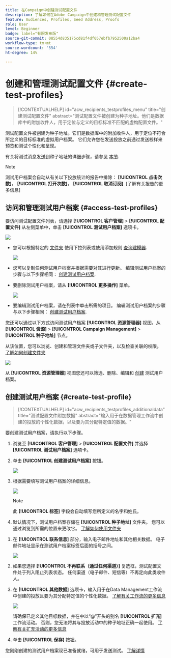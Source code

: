 ```yaml
---
title: 在Campaign中创建测试配置文件
description: 了解如何在Adobe Campaign中创建和管理测试配置文件
feature: Audiences, Profiles, Seed Address, Proofs
role: User
level: Beginner
badge: label="有限发布版"
source-git-commit: 08554d835175cd81f4df057ebfb7952500a12ba4
workflow-type: tm+mt
source-wordcount: '554'
ht-degree: 14%

---
```


# 创建和管理测试配置文件 {#create-test-profiles}

>[!CONTEXTUALHELP]
>id="acw_recipients_testprofiles_menu"
>title="创建测试配置文件"
>abstract="测试配置文件被创建为种子地址。他们是数据库中的附加收件人，用于定位与定义的目标标准不匹配的虚构配置文件。"

测试配置文件被创建为种子地址。它们是数据库中的附加收件人，用于定位不符合所定义的目标标准的虚拟用户档案。 它们允许您在发送投放之前通过发送校样来预览和测试个性化和呈现。

<!--Learn more on test profiles in the [Campaign v8 (client console) documentation](https://experienceleague.adobe.com/docs/campaign/campaign-v8/audience/add-profiles/test-profiles.html){target="_blank"}.-->

有关将测试消息发送到种子地址的详细步骤，请参见 [本节](../preview-test/test-deliveries.md#test-profiles).

>[!NOTE]
>
>测试用户档案会自动从有关以下投放统计的报告中排除： **[!UICONTROL 点击次数]**， **[!UICONTROL 打开次数]**， **[!UICONTROL 取消订阅]**. [了解有关报告的更多信息]

## 访问和管理测试用户档案 {#access-test-profiles}

要访问测试配置文件列表，请选择 **[!UICONTROL 客户管理]** > **[!UICONTROL 配置文件]** 从左侧菜单中，单击 **[!UICONTROL 测试用户档案]** 选项卡。

![](assets/test-profile-list.png)

* 您可以根据特定的 [文件夹](../get-started/permissions.md#folders) 使用下拉列表或使用添加规则 [查询建模器](../query/query-modeler-overview.md).

  ![](assets/test-profile-list-filters.png)

* 您可以复制任何测试用户档案并根据需要对其进行更新。 编辑测试用户档案的步骤与以下步骤相同： [创建测试用户档案](#create-test-profile).

* 要删除测试用户档案，请从 **[!UICONTROL 更多操作]** 菜单。

  ![](assets/test-profile-list-delete.png)

* 要编辑测试用户档案，请在列表中单击所需的项目。 编辑测试用户档案的步骤与以下步骤相同： [创建测试用户档案](#create-test-profile).

您还可以通过以下方式访问测试用户档案 **[!UICONTROL 资源管理器]** 视图，从 **[!UICONTROL 资源]** > **[!UICONTROL Campaign Management]** > **[!UICONTROL 种子地址]** 节点。

从该位置，您可以浏览、创建和管理文件夹或子文件夹，以及检查关联的权限。 [了解如何创建文件夹](../get-started/permissions.md#folders)

![](assets/test-profiles-folders.png)

从 **[!UICONTROL 资源管理器]** 视图您还可以筛选、删除、编辑和 [创建](#create-test-profile) 测试用户档案。

## 创建测试用户档案 {#create-test-profile}

>[!CONTEXTUALHELP]
>id="acw_recipients_testprofiles_additionaldata"
>title="测试配置文件附加数据"
>abstract="输入用于在数据管理工作流中创建的投放的个性化数据，以及要为其分配特定值的数据。"

要创建测试用户档案，请执行以下步骤。

1. 浏览至 **[!UICONTROL 客户管理]** > **[!UICONTROL 配置文件]** 并选择 **[!UICONTROL 测试用户档案]** 选项卡。

1. 单击 **[!UICONTROL 创建测试用户档案]** 按钮。

   ![](assets/test-profile-create.png)

1. 根据需要填写测试用户档案的详细信息。 <!--Most of the fields are the same as when creating profiles. [Learn more]-->

   ![](assets/test-profile-details.png)

   >[!NOTE]
   >
   >此 **[!UICONTROL 标签]** 字段会自动填写您所定义的名字和姓氏。

1. 默认情况下，测试用户档案存储在 **[!UICONTROL 种子地址]** 文件夹。 您可以通过浏览到所需的位置来更改它。 [了解如何使用文件夹](../get-started/permissions.md#folders)

   <!--![](assets/test-profile-folder.png)-->

<!--
You do not need to enter all fields of each tab when creating a seed address. Missing personalization elements are entered randomly during delivery analysis. (Not valid?)
-->

1. 在 **[!UICONTROL 联系信息]** 部分，输入电子邮件地址和其他相关数据。 电子邮件地址显示在测试用户档案标签后面的括号之间。

   ![](assets/test-profile-address.png)

1. 如果您选择 **[!UICONTROL 不再联系（通过任何渠道）]** 复选框，测试配置文件处于列入阻止列表状态。 任何渠道（电子邮件、短信等）不再定向此类收件人。

1. 在 **[!UICONTROL 其他数据]** 选项卡，输入用于在Data Management工作流中创建的投放且要为其分配特定值的个性化数据。 [了解有关工作流的更多信息](../workflows/gs-workflows.md)

   ![](assets/test-profile-additional-data.png)

   请确保已定义其他目标数据，并在中以“@”开头的别名 **[!UICONTROL 扩充]** 工作流活动。 否则，您无法将其与投放活动中的种子地址正确一起使用。 [了解有关扩充活动的更多信息](../workflows/activities/enrichment.md)

1. 单击 **[!UICONTROL 保存]** 按钮。

您刚刚创建的测试用户档案现已准备就绪，可用于发送测试。 [了解详情](../preview-test/test-deliveries.md#test-profiles)

<!--Use test profiles in Direct mail? cf v7/v8-->



